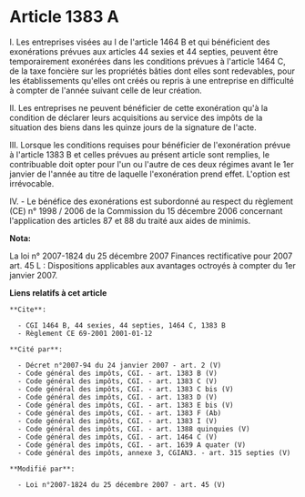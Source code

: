 # Article 1383 A

I. Les entreprises visées au I de l'article 1464 B et qui bénéficient des exonérations prévues aux articles 44 sexies et 44
septies, peuvent être temporairement exonérées dans les conditions prévues à l'article 1464 C, de la taxe foncière sur les
propriétés bâties dont elles sont redevables, pour les établissements qu'elles ont créés ou repris à une entreprise en
difficulté à compter de l'année suivant celle de leur création.

II. Les entreprises ne peuvent bénéficier de cette exonération qu'à la condition de déclarer leurs acquisitions au service
des impôts de la situation des biens dans les quinze jours de la signature de l'acte.

III. Lorsque les conditions requises pour bénéficier de l'exonération prévue à l'article 1383 B et celles prévues au présent
article sont remplies, le contribuable doit opter pour l'un ou l'autre de ces deux régimes avant le 1er janvier de l'année au
titre de laquelle l'exonération prend effet. L'option est irrévocable.

IV. - Le bénéfice des exonérations est subordonné au respect du règlement (CE) n° 1998 / 2006 de la Commission du 15 décembre
2006 concernant l'application des articles 87 et 88 du traité aux aides de minimis.

**Nota:**

La loi n° 2007-1824 du 25 décembre 2007 Finances rectificative pour 2007 art. 45 L : Dispositions applicables aux avantages
octroyés à compter du 1er janvier 2007.

**Liens relatifs à cet article**

	**Cite**:

	  - CGI 1464 B, 44 sexies, 44 septies, 1464 C, 1383 B
	  - Règlement CE 69-2001 2001-01-12

	**Cité par**:

	  - Décret n°2007-94 du 24 janvier 2007 - art. 2 (V)
	  - Code général des impôts, CGI. - art. 1383 B (V)
	  - Code général des impôts, CGI. - art. 1383 C (V)
	  - Code général des impôts, CGI. - art. 1383 C bis (V)
	  - Code général des impôts, CGI. - art. 1383 D (V)
	  - Code général des impôts, CGI. - art. 1383 E bis (V)
	  - Code général des impôts, CGI. - art. 1383 F (Ab)
	  - Code général des impôts, CGI. - art. 1383 I (V)
	  - Code général des impôts, CGI. - art. 1388 quinquies (V)
	  - Code général des impôts, CGI. - art. 1464 C (V)
	  - Code général des impôts, CGI. - art. 1639 A quater (V)
	  - Code général des impôts, annexe 3, CGIAN3. - art. 315 septies (V)

	**Modifié par**:

	  - Loi n°2007-1824 du 25 décembre 2007 - art. 45 (V)
